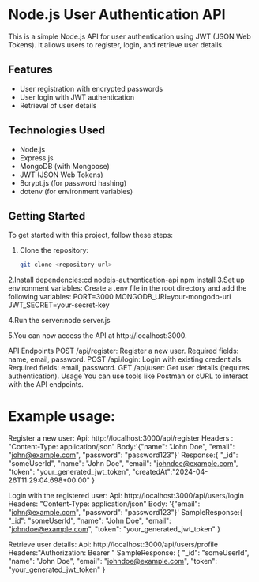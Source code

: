 # Node.js User Authentication API

This is a simple Node.js API for user authentication using JWT (JSON Web Tokens). It allows users to register, login, and retrieve user details.

## Features

- User registration with encrypted passwords
- User login with JWT authentication
- Retrieval of user details

## Technologies Used

- Node.js
- Express.js
- MongoDB (with Mongoose)
- JWT (JSON Web Tokens)
- Bcrypt.js (for password hashing)
- dotenv (for environment variables)

## Getting Started

To get started with this project, follow these steps:

1. Clone the repository:

   ```bash
   git clone <repository-url>

2.Install dependencies:cd nodejs-authentication-api
npm install
3.Set up environment variables:
Create a .env file in the root directory and add the following variables:
PORT=3000
MONGODB_URI=your-mongodb-uri
JWT_SECRET=your-secret-key

4.Run the server:node server.js

5.You can now access the API at http://localhost:3000.



API Endpoints
POST /api/register: Register a new user.
Required fields: name, email, password.
POST /api/login: Login with existing credentials.
Required fields: email, password.
GET /api/user: Get user details (requires authentication).
Usage
You can use tools like Postman or cURL to interact with the API endpoints.


# Example usage:

Register a new user:
Api: http://localhost:3000/api/register
Headers : "Content-Type: application/json" 
Body:'{"name": "John Doe", "email": "john@example.com", "password": "password123"}'
Response:{
  "_id": "someUserId",
  "name": "John Doe",
  "email": "johndoe@example.com",
  "token": "your_generated_jwt_token",
  "createdAt":"2024-04-26T11:29:04.698+00:00"
}



Login with the registered user:
Api: http://localhost:3000/api/users/login
Headers: "Content-Type: application/json"
Body: '{"email": "john@example.com", "password": "password123"}'
SampleResponse:{
  "_id": "someUserId",
  "name": "John Doe",
  "email": "johndoe@example.com",
  "token": "your_generated_jwt_token"
}


Retrieve user details:
Api:  http://localhost:3000/api/users/profile
Headers:"Authorization: Bearer <jwt-token>"
SampleResponse: {
  "_id": "someUserId",
  "name": "John Doe",
  "email": "johndoe@example.com",
  "token": "your_generated_jwt_token"
}


